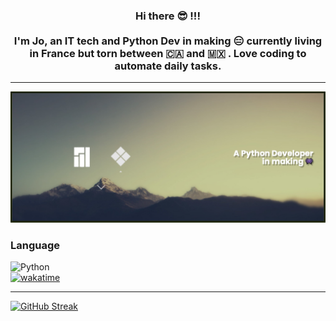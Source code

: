 <h3 align="center">Hi there 😎 !!!<br><br>I'm Jo, an IT tech and Python Dev in making 😑 currently living in France but torn between 🇨🇦  and 🇲🇽 . Love coding to automate daily tasks.</h3>

***

![Screenshot](https://github.com/gelndjj/gelndjj/blob/main/img/banner_git.png)


<h3 align="left">Language</h3>


![Python](https://img.shields.io/badge/python-3670A0?style=for-the-badge&logo=python&logoColor=ffdd54)</br>
[![wakatime](https://wakatime.com/badge/user/cbe74224-eaee-41c4-88b0-e984310ae2d8/project/365244f0-4ccc-44be-84f8-5af2b548cf9e.svg)](https://wakatime.com/badge/user/cbe74224-eaee-41c4-88b0-e984310ae2d8/project/365244f0-4ccc-44be-84f8-5af2b548cf9e)

***

[//]: # (<h3 align="left">Support</h3>)

[//]: # (<p><a href="https://ko-fi.com/gelndjj"> <img align="left" src="https://cdn.ko-fi.com/cdn/kofi3.png?v=3" height="50" width="210" alt="gelndjj" /></a><p/>)


[![GitHub Streak](http://github-readme-streak-stats.herokuapp.com?user=gelndjj&theme=transparent&hide_border=true)](https://git.io/streak-stats)
